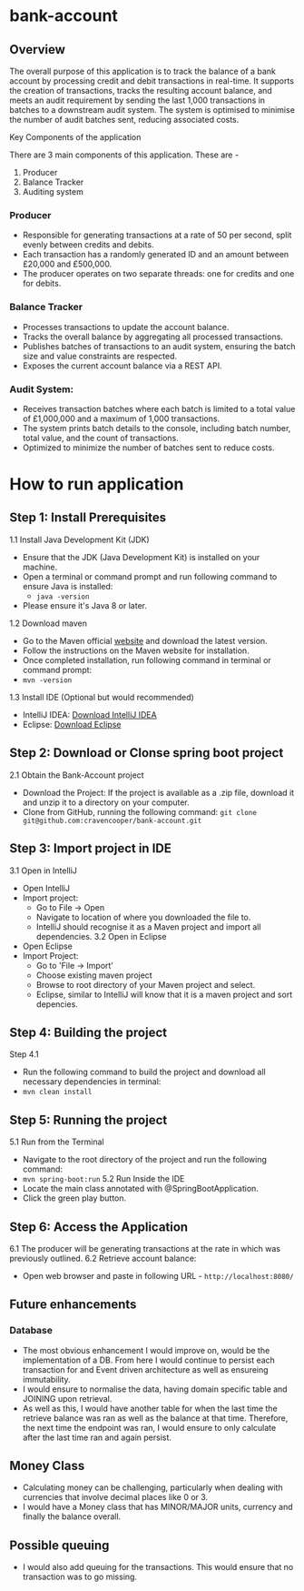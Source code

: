 # bank-account

## Overview
The overall purpose of this application is to track the balance of a bank account by processing credit and debit transactions in real-time. It supports the creation of transactions, tracks the resulting account balance, and meets an audit requirement by sending the last 1,000 transactions in batches to a downstream audit system. The system is optimised to minimise the number of audit batches sent, reducing associated costs.

Key Components of the application

There are 3 main components of this application. These are - 

1. Producer
2. Balance Tracker
3. Auditing system

### Producer

- Responsible for generating transactions at a rate of 50 per second, split evenly between credits and debits.
- Each transaction has a randomly generated ID and an amount between £20,000 and £500,000.
- The producer operates on two separate threads: one for credits and one for debits.


### Balance Tracker

- Processes transactions to update the account balance.
- Tracks the overall balance by aggregating all processed transactions.
- Publishes batches of transactions to an audit system, ensuring the batch size and value constraints are respected.
- Exposes the current account balance via a REST API.

### Audit System:

- Receives transaction batches where each batch is limited to a total value of £1,000,000 and a maximum of 1,000 transactions.
- The system prints batch details to the console, including batch number, total value, and the count of transactions.
- Optimized to minimize the number of batches sent to reduce costs.


# How to run application
## Step 1: Install Prerequisites
1.1 Install Java Development Kit (JDK)
- Ensure that the JDK (Java Development Kit) is installed on your machine.
- Open a terminal or command prompt and run following command to ensure Java is installed:
  - `java -version`
- Please ensure it's Java 8 or later.

1.2 Download maven
-  Go to the Maven official [website](https://maven.apache.org/download.cgi) and download the latest version.
-  Follow the instructions on the Maven website for installation.
-  Once completed installation, run following command in terminal or command prompt:
  - `mvn -version`
    
1.3 Install IDE (Optional but would recommended) 
- IntelliJ IDEA: [Download IntelliJ IDEA](https://www.jetbrains.com/idea/download)
- Eclipse: [Download Eclipse](https://www.eclipse.org/downloads/)

## Step 2: Download or Clonse spring boot project
2.1 Obtain the Bank-Account project
- Download the Project: If the project is available as a .zip file, download it and unzip it to a directory on your computer.
- Clone from GitHub, running the following command: 
  `git clone git@github.com:cravencooper/bank-account.git`
## Step 3: Import project in IDE
3.1 Open in IntelliJ 
- Open IntelliJ
- Import project:
  - Go to File -> Open
  - Navigate to location of where you downloaded the file to.
  - IntelliJ should recognise it as a Maven project and import all dependencies.
3.2 Open in Eclipse
- Open Eclipse
- Import Project:
  - Go to 'File -> Import'
  - Choose existing maven project
  - Browse to root directory of your Maven project and select.
  - Eclipse, similar to IntelliJ will know that it is a maven project and sort depencies.
## Step 4: Building the project
Step 4.1
- Run the following command to build the project and download all necessary dependencies in terminal:
- `mvn clean install`
## Step 5: Running the project
5.1 Run from the Terminal
- Navigate to the root directory of the project and run the following command: 
- `mvn spring-boot:run`
5.2 Run Inside the IDE
- Locate the main class annotated with @SpringBootApplication.
- Click the green play button.
## Step 6: Access the Application
6.1 The producer will be generating transactions at the rate in which was previously outlined.
6.2 Retrieve account balance:
- Open web browser and paste in following URL - `http://localhost:8080/`


## Future enhancements

### Database
- The most obvious enhancement I would improve on, would be the implementation of a DB. From here I would continue to persist each transaction for and Event driven architecture as well as ensureing immutability.
- I would ensure to normalise the data, having domain specific table and JOINING upon retrieval.
- As well as this, I would have another table for when the last time the retrieve balance was ran as well as the balance at that time. Therefore, the next time the endpoint was ran, 
I would ensure to only calculate after the last time ran and again persist.

## Money Class
- Calculating money can be challenging, particularly when dealing with currencies that involve decimal places like 0 or 3.
- I would have a Money class that has MINOR/MAJOR units, currency and finally the balance overall.

## Possible queuing
- I would also add queuing for the transactions. This would ensure that no transaction was to go missing.


